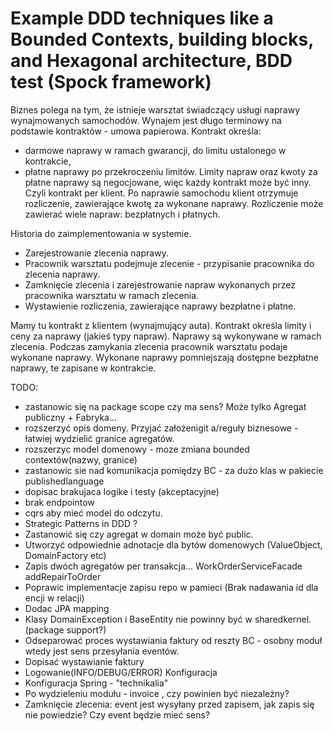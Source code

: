 # Example DDD techniques like a Bounded Contexts, building blocks, and Hexagonal architecture, BDD test (Spock framework)




Biznes polega na tym, że istnieje warsztat świadczący usługi naprawy wynajmowanych samochodów.
Wynajem jest długo terminowy na podstawie kontraktów - umowa papierowa.
Kontrakt określa:
- darmowe naprawy w ramach gwarancji, do limitu ustalonego w kontrakcie,
- płatne naprawy po przekroczeniu limitów.
Limity napraw oraz kwoty za płatne naprawy są negocjowane, więc każdy kontrakt może być inny.
Czyli kontrakt per klient.
Po naprawie samochodu klient otrzymuje rozliczenie, zawierające kwotę za wykonane naprawy.
Rozliczenie może zawierać wiele napraw: bezpłatnych i płatnych.

Historia do zaimplementowania w systemie.
- Zarejestrowanie zlecenia naprawy.
- Pracownik warsztatu podejmuje zlecenie - przypisanie pracownika do zlecenia naprawy.
- Zamknięcie zlecenia i zarejestrowanie napraw wykonanych przez pracownika warsztatu w ramach zlecenia.
- Wystawienie rozliczenia, zawierające naprawy bezpłatne i płatne.

Mamy tu kontrakt z klientem (wynajmujący auta). Kontrakt określa limity i ceny za naprawy (jakieś typy napraw).
Naprawy są wykonywane w ramach zlecenia. Podczas zamykania zlecenia pracownik warsztatu podaje wykonane naprawy.
Wykonane naprawy pomniejszają dostępne bezpłatne naprawy, te zapisane w kontrakcie.




TODO:
 + zastanowic się na package scope czy ma sens? Może tylko Agregat publiczny + Fabryka...
 + rozszerzyć opis domeny. Przyjać założenigit a/reguły biznesowe - łatwiej wydzielić granice agregatów.
 + rozszerzyc model domenowy - moze zmiana bounded contextów(nazwy, granice)
 + zastanowic sie nad komunikacja pomiędzy BC - za dużo klas w pakiecie publishedlanguage
 + dopisac brakujaca logike i testy (akceptacyjne)
 + brak endpointow
 + cqrs aby mieć model do odczytu.
 + Strategic Patterns in DDD ?
 + Zastanowić się czy agregat w domain może być public.
 + Utworzyć odpowiednie adnotacje dla bytów domenowych (ValueObject, DomainFactory etc)
 + Zapis dwóch agregatów per transakcja... WorkOrderServiceFacade    addRepairToOrder
 + Poprawic implementacje zapisu repo w pamieci (Brak nadawania id dla encji w relacji)
 + Dodac JPA mapping
 + Klasy DomainException i BaseEntity nie powinny być w sharedkernel. (package support?)
 + Odseparować proces wystawiania faktury od reszty BC - osobny moduł wtedy jest sens przesyłania eventów.
 + Dopisać wystawianie faktury
 + Logowanie(INFO/DEBUG/ERROR) Konfiguracja
 + Konfiguracja Spring - "technikalia"
 + Po wydzieleniu modułu -  invoice , czy powinien być niezależny?
 + Zamknięcie zlecenia: event jest wysyłany przed zapisem, jak zapis się nie powiedzie? Czy event będzie mieć sens? 
